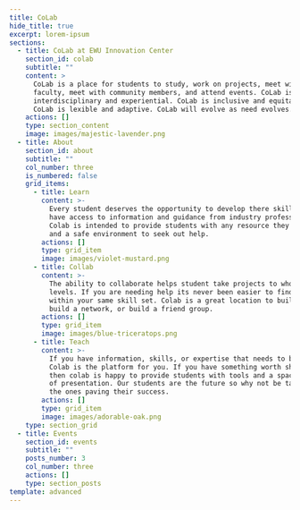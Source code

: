 ```yaml
---
title: CoLab
hide_title: true
excerpt: lorem-ipsum
sections:
  - title: CoLab at EWU Innovation Center
    section_id: colab
    subtitle: ""
    content: >
      CoLab is a place for students to study, work on projects, meet with
      faculty, meet with community members, and attend events. CoLab is
      interdisciplinary and experiential. CoLab is inclusive and equitable.
      CoLab is lexible and adaptive. CoLab will evolve as need evolves.
    actions: []
    type: section_content
    image: images/majestic-lavender.png
  - title: About
    section_id: about
    subtitle: ""
    col_number: three
    is_numbered: false
    grid_items:
      - title: Learn
        content: >-
          Every student deserves the opportunity to develop there skills and
          have access to information and guidance from industry professionals.
          Colab is intended to provide students with any resource they may need
          and a safe environment to seek out help.
        actions: []
        type: grid_item
        image: images/violet-mustard.png
      - title: Collab
        content: >-
          The ability to collaborate helps student take projects to whole new
          levels. If you are needing help its never been easier to find other
          within your same skill set. Colab is a great location to build a team,
          build a network, or build a friend group.
        actions: []
        type: grid_item
        image: images/blue-triceratops.png
      - title: Teach
        content: >-
          If you have information, skills, or expertise that needs to be shared
          Colab is the platform for you. If you have something worth sharing
          then colab is happy to provide students with tools and a space capable
          of presentation. Our students are the future so why not be taught by
          the ones paving their success.
        actions: []
        type: grid_item
        image: images/adorable-oak.png
    type: section_grid
  - title: Events
    section_id: events
    subtitle: ""
    posts_number: 3
    col_number: three
    actions: []
    type: section_posts
template: advanced
---
```


